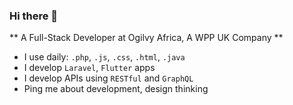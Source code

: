 ### Hi there 👋

** A Full-Stack Developer at Ogilvy Africa, A WPP UK Company **

- I use daily: ```.php```, ```.js```, ```.css```, ```.html```, ```.java```
- I develop ```Laravel```, ```Flutter``` apps
- I develop APIs using ```RESTful``` and ```GraphQL```
- Ping me about development, design thinking
